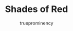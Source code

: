 ---
title: Shades of Red
author: trueprominency
github: https://github.com/trueprominency/
description_markdown: >-
  great colors of red collide in my first theme.
download: https://github.com/trueprominency/Shades-of-Red-Theme
demo: https://cdn.rawgit.com/trueprominency/Shades-of-Red-Theme/master/shades-of-red.theme.css
support: https://github.com/trueprominency/Shades-of-Red-Theme/issues
style: dark
tags:
images:
  - name: Shades of Red Preview
    image: https://i.imgur.com/z8nI3He.jpg
    
layout: product
ghcommentid: 22
---